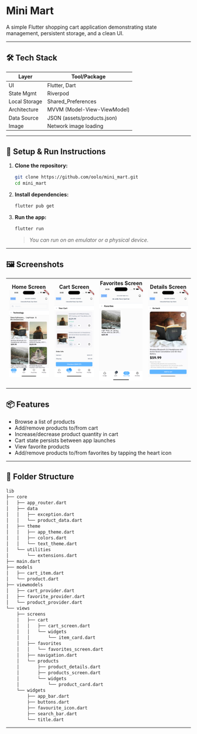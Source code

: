 # Mini Mart

A simple Flutter shopping cart application demonstrating state management, persistent storage, and a clean UI.

---

## 🛠️ Tech Stack

| Layer        | Tool/Package                      |
|--------------|-----------------------------------|
| UI           | Flutter, Dart                     |
| State Mgmt   | Riverpod                          |
| Local Storage| Shared_Preferences                |
| Architecture | MVVM (Model-View-ViewModel)       |
| Data Source  | JSON (assets/products.json)       |
| Image        | Network image loading             |

---

## 🚀 Setup & Run Instructions

1. **Clone the repository:**
   ```bash
   git clone https://github.com/oolo/mini_mart.git
   cd mini_mart
   ```

2. **Install dependencies:**
   ```bash
   flutter pub get
   ```

3. **Run the app:**
   ```bash
   flutter run
   ```

   > _You can run on an emulator or a physical device._

---

## 🖼 Screenshots

| Home Screen <br> <img src="screenshots/home.png" width="200"/> | Cart Screen <br> <img src="screenshots/cart.png" width="200"/> | Favorites Screen <br> <img src="screenshots/favorites.png" width="200"/> | Details Screen <br> <img src="screenshots/details.png" width="200"/> |
|:--------------------------------------------------------------:|:---------------------------------------------------------------:|:---------------------------------------------------------------------:|:-------------------------------------------------------------------:|

---

## 📦 Features

- Browse a list of products
- Add/remove products to/from cart
- Increase/decrease product quantity in cart
- Cart state persists between app launches
- View favorite products
- Add/remove products to/from favorites by tapping the heart icon

---

## 📄 Folder Structure
```
lib
├── core
│   ├── app_router.dart
│   ├── data
│   │   ├── exception.dart
│   │   └── product_data.dart
│   ├── theme
│   │   ├── app_theme.dart
│   │   ├── colors.dart
│   │   └── text_theme.dart
│   └── utilities
│       └── extensions.dart
├── main.dart
├── models
│   ├── cart_item.dart
│   └── product.dart
├── viewmodels
│   ├── cart_provider.dart
│   ├── favorite_provider.dart
│   └── product_provider.dart
└── views
    ├── screens
    │   ├── cart
    │   │   ├── cart_screen.dart
    │   │   └── widgets
    │   │       └── item_card.dart
    │   ├── favorites
    │   │   └── favorites_screen.dart
    │   ├── navigation.dart
    │   └── products
    │       ├── product_details.dart
    │       ├── products_screen.dart
    │       └── widgets
    │           └── product_card.dart
    └── widgets
        ├── app_bar.dart
        ├── buttons.dart
        ├── favourite_icon.dart
        ├── search_bar.dart
        └── title.dart

```
---


